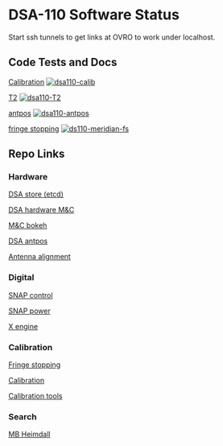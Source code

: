 # DSA-110 Software Status
Start ssh tunnels to get links at OVRO to work under localhost.

## Code Tests and Docs

[Calibration](https://dsa110.github.io/dsa110-calib/) [![dsa110-calib](https://travis-ci.com/dsa110/dsa110-calib.svg?branch=master)](https://travis-ci.com/dsa110/dsa110-calib)

[T2](https://dsa110.github.io/dsa110-T2/) [![dsa110-T2](https://travis-ci.com/dsa110/dsa110-T2.svg?branch=master)](https://travis-ci.com/dsa110/dsa110-T2)

[antpos](https://github.com/dsa110/dsa110-antpos) [![dsa110-antpos](https://travis-ci.com/dsa110/dsa110-antpos.svg?branch=master)](https://travis-ci.com/dsa110/dsa110-antpos)

[fringe stopping](https://github.com/dsa110/dsa110-meridian-fs) [![ds110-meridian-fs](https://travis-ci.com/dsa110/dsa110-meridian-fs.svg?branch=master)](https://travis-ci.com/dsa110/dsa110-meridian-fs)

## Repo Links

### Hardware

[DSA store (etcd)](https://github.com/dsa110/dsa110-pyutils)

[DSA hardware M&C](https://github.com/dsa110/dsa110-hwmc)

[M&C bokeh](https://github.com/dsa110/dsa110-vis)

[DSA antpos](https://github.com/dsa110/dsa110-antpos)

[Antenna alignment](https://github.com/dsa110/dsa110-alignment)

### Digital

[SNAP control](https://github.com/dsa110/SNAP_control/tree/v3)

[SNAP power](https://github.com/dsa110/dsa110-powersnap)

[X engine](https://github.com/dsa110/dsa110-xengine)

### Calibration

[Fringe stopping](https://github.com/dsa110/dsa110-meridian-fs)

[Calibration](https://github.com/dsa110/dsa110-calib)

[Calibration tools](https://github.com/dsa110/dsa110-caltools)

### Search

[MB Heimdall](https://github.com/dsa110/dsa110-mbheimdall)
